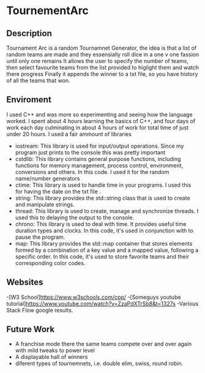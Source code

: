 # TournementArc
## Description
Tournament Arc is a random Tournamnet Generator, the idea is that a list of random teams are made and they essensially roll dice in a one v one fassion until only one remains
It allows the user to specify the number of teams, then select favourite teams from the list provided to higlight them and watch there progress
Finally it appends the winner to a txt file, so you have history of all the teams that won.

## Enviroment
I used C++ and was more so experimenting and seeing how the language worked.
I spent about 4 hours learning the basics of C++, and four days of work each day culminating in about 4 hours of work for total time of just under 20 hours.
I used a fair ammount of libraries
-	iostream: This library is used for input/output operations. Since my program just prints to the console this was pretty important
-	cstdlib: This library contains general purpose functions, including functions for memory management, process control, environment, conversions and others. In this code. I used it for the random name/number generators
-	ctime: This library is used to handle time in your programs. I used this for having the date on the txt file .
-	string: This library provides the std::string class that is used to create and manipulate strings.
-	thread: This library is used to create, manage and synchronize threads. I used this to delaying the output to the console.
-	chrono: This library is used to deal with time. It provides useful time duration types and clocks. In this code, it's used in conjunction with <thread> to pause the program.
-	map: This library provides the std::map container that stores elements formed by a combination of a key value and a mapped value, following a specific order. In this code, it's used to store favorite teams and their corresponding color codes.

## Websites
-[W3 School]https://www.w3schools.com/cpp/
-[Someguys youtube tutorial]https://www.youtube.com/watch?v=ZzaPdXTrSb8&t=1327s
-Various Stack Flow google results.

## Future Work
- A franchise mode there the same teams compete over and over again with mild tweaks to power level
- A displayable hall of winners
- diferent types of tournemnets, i.e. double elim, swiss, round robin.
